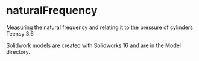 # naturalFrequency
Measuring the natural frequency and relating it to the pressure of cylinders <br />
Teensy 3.6

Solidwork models are created with Solidworks 16 and are in the Model directory.
